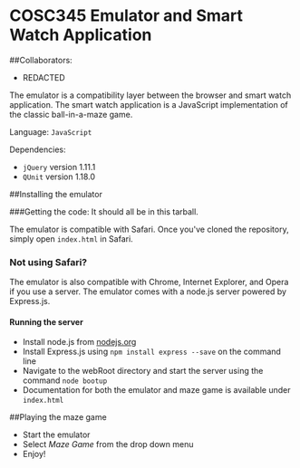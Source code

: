 # COSC345 Emulator and Smart Watch Application


##Collaborators:
* REDACTED

The emulator is a compatibility layer between the browser and smart
watch application.
The smart watch application is a JavaScript implementation of
the classic ball-in-a-maze game.

Language: `JavaScript`

Dependencies:
* `jQuery` version 1.11.1
* `QUnit` version 1.18.0

##Installing the emulator


###Getting the code:
It should all be in this tarball.

The emulator is compatible with Safari.  Once you've cloned the
repository, simply open `index.html` in Safari.

### Not using Safari?
The emulator is also compatible with Chrome, Internet Explorer, and
Opera if you use a server.
The emulator comes with a node.js server powered by Express.js.

#### Running the server      
   * Install node.js from [nodejs.org](https://nodejs.org/download/)
   * Install Express.js using `npm install express --save` on the command line
   * Navigate to the webRoot directory and start the server using the command
     `node bootup`
   * Documentation for both the emulator and maze game is available under `index.html`

##Playing the maze game
   * Start the emulator
   * Select *Maze Game* from the drop down menu
   * Enjoy!
